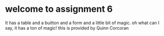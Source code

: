 # welcome to assignment 6
It has a table and a buitton and a form and a little bit of magic.
oh what can I say, it has a ton of magic!
this is provided by Quinn Corcoran 

